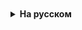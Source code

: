 <details style="padding-top: 18px">
  <summary style="cursor: pointer;"><b>На русском</b></summary>


# Теория

## Конструкторы

Конструктор выполняет инициализацию объекта непосредственно после его создания. Этот специальный блок инструкций задает начальное состояние объекта, внося начальные значения в его поля, что позволяет объекту быть готовым к использованию сразу после создания. Инициализация объекта обеспечивает установку определенных значений для всех его атрибутов, гарантируя, что объект начинает свою работу в предсказуемом и контролируемом состоянии.

Конструктор по умолчанию в языках программирования, поддерживающих ООП, таких как Java, — это конструктор без параметров, который автоматически генерируется компилятором для любого класса, если только разработчик явно не определил другой конструктор. Этот конструктор не содержит кода инициализации и предоставляет самые базовые условия для создания объекта. Однако, если в классе явно определен один или несколько пользовательских конструкторов с параметрами или без них, компилятор не добавляет конструктор по умолчанию автоматически, ожидая, что разработчик полностью контролирует процесс инициализации объектов своего класса.

```
class Human {

// поля
int age;
boolean isEmployed;
String name;

	// собственный конструктор без параметров
	Human() {
		age = 18;
		isEmployed = true;
		name = “Anonymous”;

}
}
```

// h1 ссылается на работающего человека 18 -ти лет с именем Anonymous
Human h1 = new Human();

Пример с классом Human демонстрирует создание собственного конструктора без параметров. В этом конструкторе полям age, isEmployed и name присваиваются начальные значения, таким образом определяя начальное состояние каждого объекта Human как 18-летнего трудоустроенного человека с именем "Anonymous". Это позволяет разработчику обеспечить более глубокий контроль над процессом создания объектов, задавая конкретные начальные характеристики, которые соответствуют логике и требованиям приложения.

Класс может содержать множество конструкторов, каждый из которых отличается набором формальных параметров. Эта возможность называется перегрузкой конструкторов и служит для предоставления различных способов инициализации объектов одного и того же класса. Перегруженные конструкторы позволяют создавать экземпляры класса с разными начальными состояниями, в зависимости от предоставленных аргументов или их отсутствия, что обеспечивает гибкость в процессе разработки программ.

```
class Human {
// …
// конструктор без параметров
Human() {
age = 18;
isEmployed = true;
name = “Anonymous”;
}

// конструктор с параметрами
Human(int a, boolean emp, String n) {
age = a;
isEmployed = emp;
name = n;
}
}
```

// имеем возможность использовать оба конструктора для создания объектов

Human h1 = new Human();

Human h2 = new Human(33, false, “Max”);

В приведенном примере мы видим два различных конструктора: один без параметров и один с параметрами. Конструктор без параметров инициализирует объекты с некоторым предопределенным состоянием, в данном случае устанавливая возраст в 18 лет, статус занятости в true и имя в "Anonymous". Это обеспечивает удобный способ создания объектов с стандартным набором начальных значений без необходимости явно указывать их каждый раз при создании нового объекта.

С другой стороны, конструктор с параметрами позволяет явно задать значения для полей age, isEmployed, и name при создании объекта, что дает возможность инициализировать объект с конкретными характеристиками, отличными от стандартных. Это особенно полезно, когда нужно создать объект с уникальными свойствами, отражающими конкретные требования или условия.
this

Ключевое слово this является важным инструментом, который используется внутри конструкторов и методов класса. Оно служит ссылкой на текущий объект — экземпляр класса, в контексте которого вызван конструктор или метод. Использование this позволяет однозначно идентифицировать поля и методы объекта, особенно в ситуациях, когда имена параметров метода или конструктора совпадают с именами полей класса, что может привести к коллизии имен.

```
class Human {
// …

Human(int age, boolean isEmployed, String name) {
this.age = age;
this.isEmployed = isEmployed;
this.name = name;
}
}
```

В приведенном примере конструктор принимает три параметра (age, isEmployed, name), имена которых совпадают с именами полей класса. Чтобы правильно инициализировать поля объекта значениями, переданными в конструктор, и избежать путаницы между полями класса и параметрами конструктора, используется ключевое слово this. Префикс this перед именем поля (this.age, this.isEmployed, this.name) указывает, что присваивание должно производиться именно полям текущего объекта, а не локальным переменным и параметрам.

Такой подход не только разрешает конфликт имен, но и повышает читаемость кода, делая явным обращение к атрибутам и методам объекта. Использование this подчеркивает, что операция или доступ осуществляются в контексте текущего экземпляра класса, что особенно полезно в сложных классах с множеством полей и методов.


Ключевое слово this обладает дополнительной функциональностью, позволяя не только обращаться к полям и методам текущего объекта, но и вызывать один конструктор класса из другого. Эта возможность особенно ценна для минимизации дублирования кода при инициализации объектов класса, когда несколько конструкторов выполняют общие операции инициализации, но также включают дополнительные шаги для разных вариантов создания объектов.

```
class Human {
// …
Human() {
age = 18;
isEmployed = true;
name = “Anonymous”;
}

Human(String name) {
this(); // вызов первого конструктора
this.name = name; // инициализация имени
}
}
```

В примере представлен метод вызова конструктора без параметров из конструктора с параметром name. Конструктор без параметров задает начальные значения для полей age, isEmployed и name, обеспечивая базовую инициализацию объекта. В конструкторе, принимающем параметр name, сначала выполняется вызов конструктора без параметров с помощью this(), что гарантирует, что все поля объекта будут инициализированы базовыми значениями. Затем, поле name инициализируется переданным значением, позволяя таким образом дополнить или изменить начальное состояние объекта без необходимости повторного кодирования инициализации общих полей.

### Массив объектов

В Java, как и во многих других объектно-ориентированных языках программирования, массив объектов представляет собой мощный инструмент для хранения и управления коллекциями объектов одного типа. Создание массива объектов в Java подразумевает инициализацию массива объектных переменных, где каждая переменная может хранить ссылку на объект определенного класса. Важным моментом при работе с массивами объектов является то, что после инициализации массива все его элементы по умолчанию инициализируются значением null, что означает отсутствие ссылки на какой-либо объект.

Пример создания массива объектов класса Human демонстрирует, как можно выделить память под массив из пяти объектных переменных типа Human:

Human[] humans = new Human[5];


На этом этапе каждый элемент массива humans является null, поскольку объекты еще не были созданы и присвоены элементам массива. Для того чтобы использовать элемент массива для хранения объекта, необходимо явно создать объект и присвоить его одному из элементов массива. Это делается с помощью оператора new и конструктора класса:

humans[2] = new Human(“Marsel”);

В этом примере объект класса Human с именем "Marsel" создается и его ссылка присваивается третьему элементу массива humans (поскольку индексация элементов массива начинается с нуля). Таким образом, элемент массива humans[2] теперь ссылается на конкретный объект, в то время как остальные элементы массива до сих пор имеют значение null, если только для них не были созданы и присвоены другие объекты.

### Методы экземпляров

Методы экземпляра являются ключевым компонентом объектно-ориентированного программирования, предоставляя объектам определенное поведение в дополнение к их состоянию. В отличие от статических методов, которые используют модификатор static, методы экземпляра вызываются на уровне конкретного объекта и могут взаимодействовать с его полями и другими методами. Таким образом, методы экземпляра могут использовать и модифицировать данные, хранящиеся в объекте, обеспечивая тем самым динамическое поведение объектов в зависимости от их текущего состояния.



    class Car {
    double fuelVolume = 0; // объем топлива в литрах
    double maxFuelVolume; // объем бака
    double mileage = 0; // пробег в километрах
    double fuelConsumption; // расход топлива на 100 км
    
    Car(double maxFuelVolume, double fuelConsumption) {
        this.maxFuelVolume = maxFuelVolume;
        this.fuelConsumption = fuelConsumption;
     }
    
    // метод для заправки автомобиля
     void refuel(double liters) {
        if (fuelVolume + liters > maxFuelVolume) {
            fuelVolume = maxFuelVolume;
        } else {
            fuelVolume += liters;
        }
     }
     }



В примере с классом Car, представлены несколько полей, описывающих состояние автомобиля: fuelVolume (объем топлива), maxFuelVolume (максимальный объем топливного бака), mileage (пробег) и fuelConsumption (расход топлива на 100 км). Конструктор класса инициализирует некоторые из этих полей, предоставляя основу для дальнейшей работы с объектами Car.

Метод экземпляра refuel, определенный в классе Car, демонстрирует типичное поведение, которое может быть реализовано с использованием методов экземпляра. Этот метод позволяет заправлять автомобиль определенным количеством литров топлива. Внутри метода происходит проверка, чтобы убедиться, что после заправки объем топлива не превышает максимально возможный для топливного бака. Если добавляемое количество топлива приведет к переполнению, объем топлива устанавливается на максимально возможный уровень. В противном случае к текущему объему топлива добавляется указанное количество литров.

Car polo = new Car(45, 6);
polo.refuel(10); // вызов метода объекта

Вызов метода refuel для объекта polo иллюстрирует, как методы экземпляра используются для взаимодействия с конкретными объектами. Каждый объект класса Car может иметь различные значения своих полей, и методы экземпляра позволяют управлять этими значениями индивидуально для каждого объекта, изменяя его состояние в соответствии с выполненными действиями. Такой подход обеспечивает гибкость и мощь объектно-ориентированного программирования, позволяя создавать сложные системы с динамически взаимодействующими компонентами.

### Методы с возвратом значения

Методы не только могут выполнять определенные действия с объектами, но и возвращать значения, предоставляя тем самым возможность для взаимодействия с вызывающим кодом. Эта возможность делает методы гибкими инструментами для обработки данных, выполнения вычислений и принятия решений в зависимости от текущего состояния объекта.

    class Car {
    // …
    boolean go(double kilometers) {
    // Рассчитываем, сколько топлива потребуется                            
    double fuelNeeded = (kilometers * fuelConsumption) / 100;
    // Проверяем, хватит ли топлива для поездки
        if (fuelVolume >= fuelNeeded) {
            fuelVolume -= fuelNeeded; // Уменьшаем объем 
            mileage += kilometers; // Увеличиваем пробег
            return true; // Поездка завершилась успешно
        } else {
            return false; // Не хватило топлива для поездки
        }
    }
    }


```
Car polo = new Car(45, 6);
polo.refuel(10);

if (polo.go(5)) { // вызов метода объекта
System.out.println(“Успешная поездка”);
} else {
System.out.println(“Что-то пошло не так…”);
}
```

В примере с классом Car, представлен метод go, который демонстрирует использование возвращаемых значений. Метод go принимает в качестве параметра количество километров, которое автомобиль должен проехать, и возвращает логическое значение (boolean), указывающее на успех или неудачу попытки совершить поездку.
Внутри метода сначала рассчитывается, сколько топлива потребуется для поездки на указанное расстояние. Затем производится проверка, хватит ли в баке топлива для этой поездки. Если топлива достаточно, метод уменьшает объем топлива в баке на расчетное количество, увеличивает пробег автомобиля и возвращает значение true, сигнализируя об успешном завершении поездки. В противном случае, если топлива не хватает, метод возвращает false, указывая на то, что поездка не может быть совершена.

Вызов метода go для объекта polo и последующая проверка возвращаемого значения позволяют вызывающему коду адекватно реагировать на результаты выполнения метода. В данном случае, если метод возвращает true, на консоль выводится сообщение об успешной поездке, в противном случае сообщается о неудаче.

Таким образом, использование возвращаемых значений методами экземпляра класса позволяет не только изменять состояние объекта, но и предоставлять информацию о результате выполненных операций, что делает взаимодействие с объектами более контролируемым и предсказуемым. Это значительно расширяет возможности программирования, позволяя разработчикам создавать сложные логические структуры и алгоритмы обработки данных.
Методы и состояние объектов

Методы, применяемые к объектам, играют центральную роль в управлении их состоянием. Эти методы позволяют не только выполнять операции, связанные с данными объекта, но и изменять его внутренние поля, тем самым воздействуя на состояние объекта. Особенностью таких методов является то, что они взаимодействуют исключительно с состоянием объекта, на котором были вызваны, не затрагивая состояние других объектов того же класса.


Car polo = new Car(45, 6);
Car bmw = new Car(68, 6.5);

polo.go(10);
bmw.go(15);

Пример с автомобилями polo и bmw, созданными из класса Car, наглядно демонстрирует эту концепцию. Каждый объект имеет свои индивидуальные характеристики, такие как объем топливного бака и расход топлива, заданные при их создании. Когда метод go вызывается для каждого из этих автомобилей с различными параметрами расстояния, влияние этого метода ограничивается только тем объектом, у которого он был вызван. Так, выполнение метода go для объекта polo воздействует на его собственные поля fuelVolume и mileage, изменяя их в соответствии с переданным расстоянием, аналогично и для объекта bmw — изменения касаются только его состояния.




</details>
